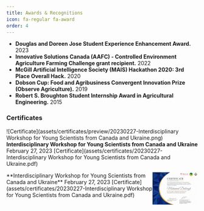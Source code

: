 ```yaml
---
title: Awards & Recognitions
icon: fa-regular fa-award
order: 4
---
```

- **Douglas and Doreen Jose Student Experience Enhancement Award.** 2023
- **Innovative Solutions Canada (AAFC) - Controlled Environment Agriculture Farming Challenge grant recipient.** 2022
- **McGill Artificial Intelligence Society (MAIS) Hackathon 2020: 3rd Place Overall Hack.** 2020
- **Dobson Cup: Food and Agribusiness Convergent Innovation Prize (Observe Agriculture).** 2019
- **Robert S. Broughton Student Internship Award in Agricultural Engineering.** 2015

### Certificates
![Certificate](assets/certificates/preview/20230227-Interdisciplinary Workshop for Young Scientists from Canada and Ukraine.png)
**Interdisciplinary Workshop for Young Scientists from Canada and Ukraine** February 27, 2023 [Certificate](assets/certificates/20230227-Interdisciplinary Workshop for Young Scientists from Canada and Ukraine.pdf)

<img style="float: right;" src="assets/certificates/preview/20230227-Interdisciplinary Workshop for Young Scientists from Canada and Ukraine.png">
**Interdisciplinary Workshop for Young Scientists from Canada and Ukraine** February 27, 2023 [Certificate](assets/certificates/20230227-Interdisciplinary Workshop for Young Scientists from Canada and Ukraine.pdf)
